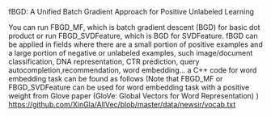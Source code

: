 fBGD: A Unified Batch Gradient Approach for Positive Unlabeled Learning

You can run FBGD_MF, which is batch gradient descent (BGD) for basic dot product or run FBGD_SVDFeature, which is BGD for SVDFeature. fBGD can be applied in fields where there are a small portion of positive examples and a large portion of negative or unlabeled examples, such image/document classification, DNA representation, CTR prediction, query autocompletion,recommendation, word embedding...
a C++ code for word embedding task can be found as follows (Note that FBGD_MF or FBGD_SVDFeature can be used for word embedding task with a positive weight from Glove paper (GloVe: Global Vectors for Word Representation) )
https://github.com/XinGla/AllVec/blob/master/data/newsir/vocab.txt
